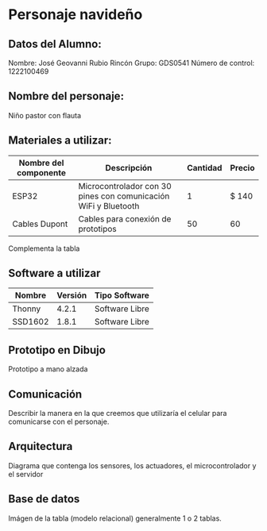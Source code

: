 # Personaje navideño

## Datos del Alumno:
Nombre: José Geovanni Rubio Rincón
Grupo: GDS0541
Número de control: 1222100469

## Nombre del personaje: 
  Niño pastor con flauta

## Materiales a utilizar:

|Nombre del componente|Descripción|Cantidad|Precio|
|-|-|-|-|
|ESP32|Microcontrolador con 30 pines con comunicación WiFi y Bluetooth|1|$ 140|
|Cables Dupont|Cables para conexión de prototipos|50|60|

Complementa la tabla
## Software a utilizar
|Nombre|Versión|Tipo Software|
|-|-|-|
|Thonny|4.2.1|Software Libre|
|SSD1602|1.8.1|Software Libre|

## Prototipo en Dibujo
Prototipo a mano alzada

## Comunicación
Describir la manera en la que creemos que utilizaría el celular para comunicarse con el personaje.

## Arquitectura
Diagrama que contenga los sensores, los actuadores, el microcontrolador y el servidor

## Base de datos
Imágen de la tabla (modelo relacional) generalmente 1 o 2 tablas.
